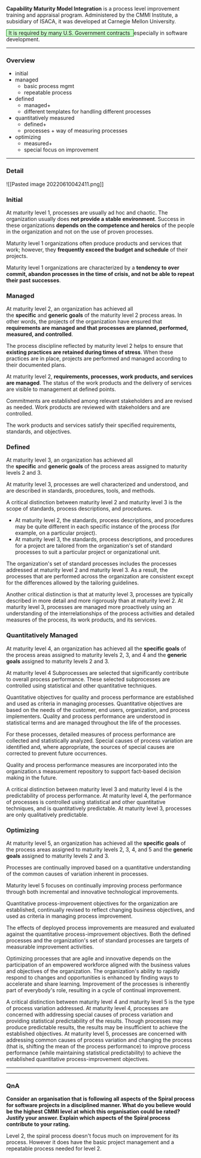 **Capability Maturity Model Integration** is a process level improvement training and appraisal program. Administered by the CMMI Institute, a subsidiary of ISACA, it was developed at Carnegie Mellon University. 

<span style="background-color: #cfc ; padding-left: 5px; padding-right: 5px; border: 1px solid green;">
It is required by many U.S. Government contracts 
</span> especially in software development.

___
### Overview
- initial
- managed
	- basic process mgmt
	- repeatable process
- defined
	- managed+
	- different templates for handling different processes
- quantitatively measured
	- defined+
	- processes + way of measuring processes
- optimizing
	- measured+
	- special focus on improvement

___
### Detail
![[Pasted image 20220610042411.png]]

### Initial
At maturity level 1, processes are usually ad hoc and chaotic. The organization usually does **not provide a stable environment**. Success in these organizations **depends on the competence and heroics** of the people in the organization and not on the use of proven processes.

Maturity level 1 organizations often produce products and services that work; however, they **frequently exceed the budget and schedule** of their projects.

Maturity level 1 organizations are characterized by a **tendency to over commit, abandon processes in the time of crisis, and not be able to repeat their past successes**.

### Managed
At maturity level 2, an organization has achieved all the **specific** and **generic goals** of the maturity level 2 process areas. In other words, the projects of the organization have ensured that **requirements are managed and that processes are planned, performed, measured, and controlled**.

The process discipline reflected by maturity level 2 helps to ensure that **existing practices are retained during times of stress**. When these practices are in place, projects are performed and managed according to their documented plans.

At maturity level 2, **requirements, processes, work products, and services are managed**. The status of the work products and the delivery of services are visible to management at defined points.

Commitments are established among relevant stakeholders and are revised as needed. Work products are reviewed with stakeholders and are controlled.

The work products and services satisfy their specified requirements, standards, and objectives.

### Defined
At maturity level 3, an organization has achieved all the **specific** and **generic goals** of the process areas assigned to maturity levels 2 and 3.

At maturity level 3, processes are well characterized and understood, and are described in standards, procedures, tools, and methods.

A critical distinction between maturity level 2 and maturity level 3 is the scope of standards, process descriptions, and procedures. 
- At maturity level 2, the standards, process descriptions, and procedures may be quite different in each specific instance of the process (for example, on a particular project). 
- At maturity level 3, the standards, process descriptions, and procedures for a project are tailored from the organization's set of standard processes to suit a particular project or organizational unit. 

The organization's set of standard processes includes the processes addressed at maturity level 2 and maturity level 3. As a result, the processes that are performed across the organization are consistent except for the differences allowed by the tailoring guidelines.

Another critical distinction is that at maturity level 3, processes are typically described in more detail and more rigorously than at maturity level 2. At maturity level 3, processes are managed more proactively using an understanding of the interrelationships of the process activities and detailed measures of the process, its work products, and its services.

### Quantitatively Managed
At maturity level 4, an organization has achieved all the **specific goals** of the process areas assigned to maturity levels 2, 3, and 4 and the **generic goals** assigned to maturity levels 2 and 3.

At maturity level 4 Subprocesses are selected that significantly contribute to overall process performance. These selected subprocesses are controlled using statistical and other quantitative techniques.

Quantitative objectives for quality and process performance are established and used as criteria in managing processes. Quantitative objectives are based on the needs of the customer, end users, organization, and process implementers. Quality and process performance are understood in statistical terms and are managed throughout the life of the processes.

For these processes, detailed measures of process performance are collected and statistically analyzed. Special causes of process variation are identified and, where appropriate, the sources of special causes are corrected to prevent future occurrences.

Quality and process performance measures are incorporated into the organization.s measurement repository to support fact-based decision making in the future.

A critical distinction between maturity level 3 and maturity level 4 is the predictability of process performance. At maturity level 4, the performance of processes is controlled using statistical and other quantitative techniques, and is quantitatively predictable. At maturity level 3, processes are only qualitatively predictable.

### Optimizing
At maturity level 5, an organization has achieved all the **specific goals** of the process areas assigned to maturity levels 2, 3, 4, and 5 and the **generic goals** assigned to maturity levels 2 and 3.

Processes are continually improved based on a quantitative understanding of the common causes of variation inherent in processes.

Maturity level 5 focuses on continually improving process performance through both incremental and innovative technological improvements.

Quantitative process-improvement objectives for the organization are established, continually revised to reflect changing business objectives, and used as criteria in managing process improvement.

The effects of deployed process improvements are measured and evaluated against the quantitative process-improvement objectives. Both the defined processes and the organization's set of standard processes are targets of measurable improvement activities.

Optimizing processes that are agile and innovative depends on the participation of an empowered workforce aligned with the business values and objectives of the organization. The organization's ability to rapidly respond to changes and opportunities is enhanced by finding ways to accelerate and share learning. Improvement of the processes is inherently part of everybody's role, resulting in a cycle of continual improvement.

A critical distinction between maturity level 4 and maturity level 5 is the type of process variation addressed. At maturity level 4, processes are concerned with addressing special causes of process variation and providing statistical predictability of the results. Though processes may produce predictable results, the results may be insufficient to achieve the established objectives. At maturity level 5, processes are concerned with addressing common causes of process variation and changing the process (that is, shifting the mean of the process performance) to improve process performance (while maintaining statistical predictability) to achieve the established quantitative process-improvement objectives.

___

___
### QnA

**Consider an organisation that is following all aspects of the Spiral process for software projects in a disciplined manner. What do you believe would be the highest CMMI level at which this organisation could be rated? Justify your answer. Explain which aspects of the Spiral process contribute to your rating.**

Level 2, the spiral process doesn't focus much on improvement for its process. However it does have the basic project management and a repeatable process needed for level 2.